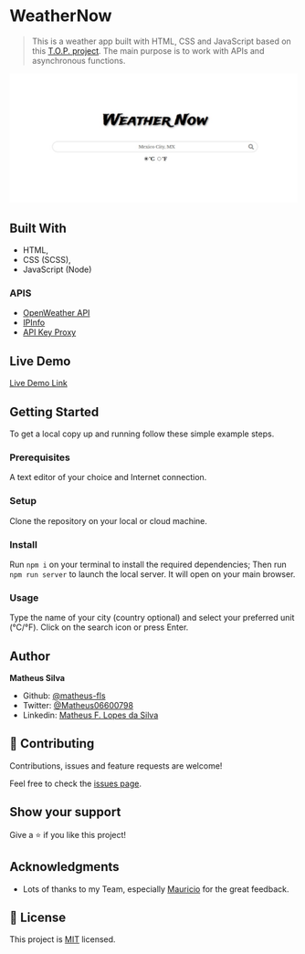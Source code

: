 # WeatherNow

> This is a weather app built with HTML, CSS and JavaScript based on this [T.O.P. project](https://www.theodinproject.com/courses/javascript/lessons/weather-app). The main purpose is to work with APIs and asynchronous functions.

![screenshot](./img/weatherapp.jpg)

## Built With

- HTML,
- CSS (SCSS),
- JavaScript (Node)

### APIS
  - [OpenWeather API](https://openweathermap.org/)
  - [IPInfo](https://ipinfo.io/)
  - [API Key Proxy](https://github.com/MauricioRobayo/api-key-proxy-heroku)

## Live Demo

[Live Demo Link](https://matheus-fls.github.io/weather-app/dist/)


## Getting Started

To get a local copy up and running follow these simple example steps.

### Prerequisites
  A text editor of your choice and Internet connection.
  
### Setup
  Clone the repository on your local or cloud machine.
  
### Install
  Run `npm i` on your terminal to install the required dependencies;
  Then run `npm run server` to launch the local server. It will open on your main browser.
  
### Usage
  Type the name of your city (country optional) and select your preferred unit (°C/°F). Click on the search icon or press Enter.

## Author

**Matheus Silva**

- Github: [@matheus-fls](https://github.com/matheus-fls)
- Twitter: [@Matheus06600798](https://twitter.com/Matheus06600798)
- Linkedin: [Matheus F. Lopes da Silva](https://www.linkedin.com/in/matheus-f-lopes-da-silva-05610a107/)

## 🤝 Contributing

Contributions, issues and feature requests are welcome!

Feel free to check the [issues page](https://github.com/matheus-fls/weather-app/issues).

## Show your support

Give a ⭐️ if you like this project!

## Acknowledgments

- Lots of thanks to my Team, especially [Mauricio](https://github.com/MauricioRobayo) for the great feedback.

## 📝 License

This project is [MIT](lic.url) licensed.
